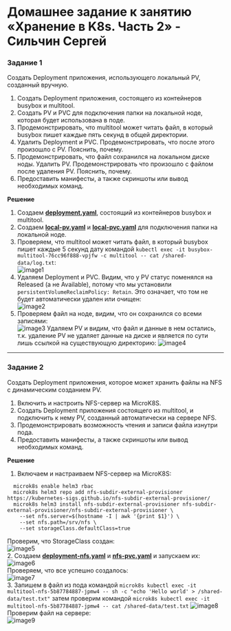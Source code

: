 # Домашнее задание к занятию «Хранение в K8s. Часть 2» - Сильчин Сергей

### Задание 1

Создать Deployment приложения, использующего локальный PV, созданный вручную.

1. Создать Deployment приложения, состоящего из контейнеров busybox и multitool.
2. Создать PV и PVC для подключения папки на локальной ноде, которая будет использована в поде.
3. Продемонстрировать, что multitool может читать файл, в который busybox пишет каждые пять секунд в общей директории. 
4. Удалить Deployment и PVC. Продемонстрировать, что после этого произошло с PV. Пояснить, почему.
5. Продемонстрировать, что файл сохранился на локальном диске ноды. Удалить PV.  Продемонстрировать что произошло с файлом после удаления PV. Пояснить, почему.
6. Предоставить манифесты, а также скриншоты или вывод необходимых команд.

**Решение**  
1. Создаем [**deployment.yaml**](https://github.com/Daimero88/netology/blob/main/kubernetes-hw/07/deployment.yaml), состоящий из контейнеров busybox и multitool.
2. Создаем [**local-pv.yaml**](https://github.com/Daimero88/netology/blob/main/kubernetes-hw/07/local-pv.yaml) и [**local-pvc.yaml**](https://github.com/Daimero88/netology/blob/main/kubernetes-hw/07/local-pvc.yaml) для подключения папки на локальной ноде.
3. Проверяем, что multitool может читать файл, в который busybox пишет каждые 5 секунд дату командой ```kubectl exec -it busybox-multitool-76cc96f888-vpjfw -c multitool -- cat /shared-data/log.txt```:  
  ![image1](https://github.com/user-attachments/assets/7ee8682e-ba12-4e21-8ef7-019480ea6dcd)  
4. Удаляем Deployment и PVC. Видим, что у PV статус поменялся на Released (а не Available), потому что мы установили ```persistentVolumeReclaimPolicy: Retain```. Это означает, что том не будет автоматически удален или очищен:  
  ![image2](https://github.com/user-attachments/assets/8edc2332-4c84-4bfe-bfba-e61a38c42f63)  
5. Проверяем файл на ноде, видим, что он сохранился со всеми записями:  
  ![image3](https://github.com/user-attachments/assets/c7aca2e5-6b97-4359-ba61-8f6e964ce387)
  Удаляем PV и видим, что файл и данные в нем остались, т.к. удаление PV не удаляет данные на диске и является по сути лишь ссылкой на существующую директорию:
  ![image4](https://github.com/user-attachments/assets/e399cc16-8d28-488b-8a3d-1e64ff1ed337)


------

### Задание 2

Создать Deployment приложения, которое может хранить файлы на NFS с динамическим созданием PV.

1. Включить и настроить NFS-сервер на MicroK8S.
2. Создать Deployment приложения состоящего из multitool, и подключить к нему PV, созданный автоматически на сервере NFS.
3. Продемонстрировать возможность чтения и записи файла изнутри пода. 
4. Предоставить манифесты, а также скриншоты или вывод необходимых команд.


**Решение**  
1. Включаем и настраиваем NFS-сервер на MicroK8S:
```
  microk8s enable helm3 rbac
  microk8s helm3 repo add nfs-subdir-external-provisioner https://kubernetes-sigs.github.io/nfs-subdir-external-provisioner/
  microk8s helm3 install nfs-subdir-external-provisioner nfs-subdir-external-provisioner/nfs-subdir-external-provisioner \
    --set nfs.server=$(hostname -I | awk '{print $1}') \
    --set nfs.path=/srv/nfs \
    --set storageClass.defaultClass=true
```
  Проверим, что StorageClass создан:  
  ![image5](https://github.com/user-attachments/assets/a88a2a4b-5810-42cb-9462-74c5b8be4822)  
  2. Создаем [**deployment-nfs.yaml**](https://github.com/Daimero88/netology/blob/main/kubernetes-hw/07/deployment-nfs.yaml) и [**nfs-pvc.yaml**](https://github.com/Daimero88/netology/blob/main/kubernetes-hw/07/nfs-pvc.yaml) и запускаем их:  
  ![image6](https://github.com/user-attachments/assets/405cf02f-2678-443a-8013-8688abd70fc8)  
  Проверяем, что все успешно создалось:  
  ![image7](https://github.com/user-attachments/assets/e461d8cb-dff4-4a80-8824-71ed8d124c10)  
  3. Запишем в файл из пода командой ```microk8s kubectl exec -it multitool-nfs-5b87784887-jpmw4 -- sh -c "echo 'Hello world' > /shared-data/test.txt"``` затем проверим командой ```microk8s kubectl exec -it multitool-nfs-5b87784887-jpmw4 -- cat /shared-data/test.txt```
  ![image8](https://github.com/user-attachments/assets/d2341942-8bde-4bd5-ab67-0f70a43e23f2)  
  Проверим файл на сервере:  
  ![image9](https://github.com/user-attachments/assets/cb1a928d-b4ae-4cab-99db-ee3b368e5313)



